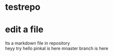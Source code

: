# testrepo
# edit a file
Its a markdown file in repository
<br>
heyy
try
hello
pinkal is here
mnaster branch is here

